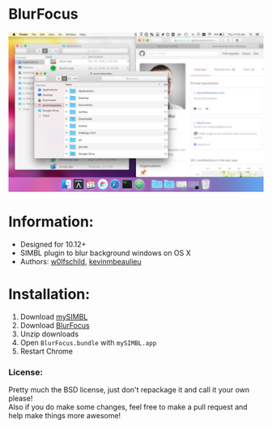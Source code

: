 # BlurFocus

![preview](preview.png)

# Information:

- Designed for 10.12+
- SIMBL plugin to blur background windows on OS X
- Authors: [w0lfschild](https://github.com/w0lfschild), [kevinmbeaulieu](https://github.com/kevinmbeaulieu)

# Installation:

1. Download [mySIMBL](https://github.com/w0lfschild/app_updates/raw/master/mySIMBL/mySIMBL_0.2.5.zip)
2. Download [BlurFocus](https://github.com/kevinmbeaulieu/BlurFocus/raw/master/build/BlurFocus.zip)
3. Unzip downloads
4. Open `BlurFocus.bundle` with `mySIMBL.app`
5. Restart Chrome

### License:
Pretty much the BSD license, just don't repackage it and call it your own please!    
Also if you do make some changes, feel free to make a pull request and help make things more awesome!
